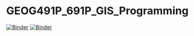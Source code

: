 # GEOG491P_691P_GIS_Programming
[![Binder](https://mybinder.org/badge_logo.svg)](https://mybinder.org/v2/gh/GEOG491P_691P_GIS_Programming/master)
[![Binder](http://mybinder.org/badge.svg)](http://mybinder.org/v2/gh/GEOG491P_691P_GIS_Programming/master?filepath=Python_Numbers.ipynb)
